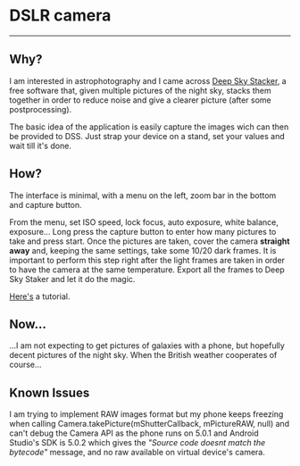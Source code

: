 <h1>DSLR camera</h1>
<hr/>
<p>
	<h2>Why?</h2>
	<p>I am interested in astrophotography and I came across <a href="http://deepskystacker.free.fr">Deep Sky Stacker</a>, a free software that, given multiple pictures of the night sky, stacks them together in order to reduce noise and give a clearer picture (after some postprocessing).</p>
	<p>The basic idea of the application is easily capture the images wich can then be provided to DSS. Just strap your device on a stand, set your values and wait till it's done.</p>

</p>
<p>
	<h2>How?</h2>
	<p>The interface is minimal, with a menu on the left, zoom bar in the bottom and capture button.</p>
	<p>From the menu, set ISO speed, lock focus, auto exposure, white balance, exposure... Long press the capture button to enter how many pictures to take and press start. Once the pictures are taken, cover the camera <b>straight away</b> and, keeping the same settings, take some 10/20 dark frames. It is important to perform this step right after the light frames are taken in order to have the camera at the same temperature. Export all the frames to Deep Sky Staker and let it do the magic.</p>
  


<a href="https://www.youtube.com/watch?v=e0JSTF8SGi4">Here's</a> a tutorial.

<h2>Now...</h2>
<p>...I am not expecting to get pictures of galaxies with a phone, but hopefully decent pictures of the night sky. When the British weather cooperates of course...</p>

<h2>Known Issues</h2>
<p>I am trying to implement RAW images format but my phone keeps freezing when calling 
Camera.takePicture(mShutterCallback, mPictureRAW, null) and can't debug the Camera API as the phone runs on 5.0.1 and 
Android Studio's SDK is 5.0.2 which gives the  <i>"Source code doesnt match the bytecode"</i> message, 
and no raw available on virtual device's camera.</p>
